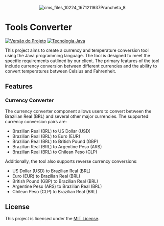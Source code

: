 
<div align="center">
 
 ![cms_files_10224_1671211937Prancheta_8](https://github.com/carlosrocha-dev/ToolsConverter/assets/3737837/6e44a00d-bd65-428b-8a24-f025efbb1d19)

</div>

# Tools Converter

[![Versão do Projeto](https://img.shields.io/badge/version-0.0.1-blue.svg)](https://carlosrocha.com.br)
 [![Tecnologia Java](https://img.shields.io/badge/Java-11-orange.svg)](https://www.java.com)


This project aims to create a currency and temperature conversion tool using the Java programming language. The tool is designed to meet the specific requirements outlined by our client. The primary features of the tool include currency conversion between different currencies and the ability to convert temperatures between Celsius and Fahrenheit.

## Features

### Currency Converter

The currency converter component allows users to convert between the Brazilian Real (BRL) and several other major currencies. The supported currency conversion pairs are:

- Brazilian Real (BRL) to US Dollar (USD)
- Brazilian Real (BRL) to Euro (EUR)
- Brazilian Real (BRL) to British Pound (GBP)
- Brazilian Real (BRL) to Argentine Peso (ARS)
- Brazilian Real (BRL) to Chilean Peso (CLP)

Additionally, the tool also supports reverse currency conversions:

- US Dollar (USD) to Brazilian Real (BRL)
- Euro (EUR) to Brazilian Real (BRL)
- British Pound (GBP) to Brazilian Real (BRL)
- Argentine Peso (ARS) to Brazilian Real (BRL)
- Chilean Peso (CLP) to Brazilian Real (BRL)

## License

This project is licensed under the [MIT License](LICENSE).

